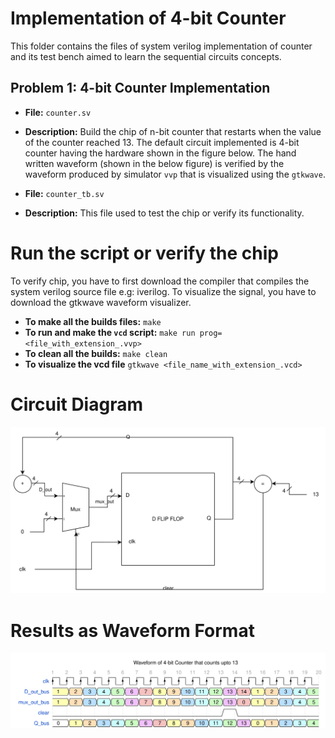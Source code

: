# Implementation of 4-bit Counter

This folder contains the files of system verilog implementation of counter and its test bench aimed to learn the sequential circuits concepts.

## Problem 1: 4-bit Counter Implementation

- **File:** `counter.sv`
- **Description:** Build the chip of n-bit counter that restarts when the value of the counter reached 13. The default circuit implemented is 4-bit counter having the hardware shown in the figure below. The hand written waveform (shown in the below figure) is verified by the waveform produced by simulator `vvp` that is visualized using the `gtkwave`. 

- **File:** `counter_tb.sv`
- **Description:** This file used to test the chip or verify its functionality.

# Run the script or verify the chip
To verify chip, you have to first download the compiler that compiles the system verilog source file e.g: iverilog. To visualize the signal, you have to download the gtkwave waveform visualizer.
- **To make all the builds files:** `make`
- **To run and make the `vcd` script:** `make run prog=<file_with_extension_.vvp>`
- **To clean all the builds:** `make clean`
- **To visualize the vcd file** `gtkwave <file_name_with_extension_.vcd>`

# Circuit Diagram
![Circuit Diagram 4-bit Counter](docs/Counter.drawio.svg)

# Results as Waveform Format
![Waveform](docs/wavedrom.svg)

